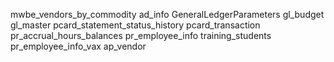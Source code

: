 mwbe_vendors_by_commodity
ad_info
GeneralLedgerParameters
gl_budget
gl_master
pcard_statement_status_history
pcard_transaction
pr_accrual_hours_balances
pr_employee_info
training_students
pr_employee_info_vax
ap_vendor



